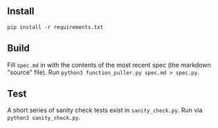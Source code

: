 ## Install
`pip install -r requirements.txt`

## Build
Fill `spec.md` in with the contents of the most recent spec (the markdown "source" file). Run `python3 function_puller.py spec.md > spec.py`.

## Test
A short series of sanity check tests exist in `sanity_check.py`. Run via `python3 sanity_check.py`.

